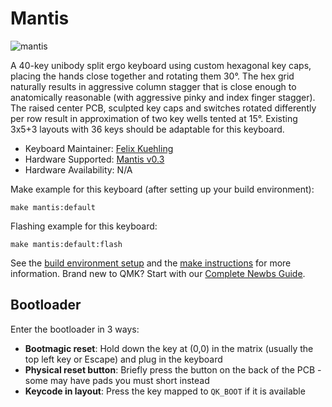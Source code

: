 # Mantis

![mantis](https://github.com/fxkuehl/mantis/blob/main/assets/v0.3-photos/01-mantis-rgb-top.jpg?raw=true)

A 40-key unibody split ergo keyboard using custom hexagonal key caps, placing the hands close together and rotating them 30°. The hex grid naturally results in aggressive column stagger that is close enough to anatomically reasonable (with aggressive pinky and index finger stagger). The raised center PCB, sculpted key caps and switches rotated differently per row result in approximation of two key wells tented at 15°. Existing 3x5+3 layouts with 36 keys should be adaptable for this keyboard.

* Keyboard Maintainer: [Felix Kuehling](https://github.com/fxkuehl)
* Hardware Supported: [Mantis v0.3](https://github.com/fxkuehl/mantis)
* Hardware Availability: N/A

Make example for this keyboard (after setting up your build environment):

    make mantis:default

Flashing example for this keyboard:

    make mantis:default:flash

See the [build environment setup](https://docs.qmk.fm/#/getting_started_build_tools) and the [make instructions](https://docs.qmk.fm/#/getting_started_make_guide) for more information. Brand new to QMK? Start with our [Complete Newbs Guide](https://docs.qmk.fm/#/newbs).

## Bootloader

Enter the bootloader in 3 ways:

* **Bootmagic reset**: Hold down the key at (0,0) in the matrix (usually the top left key or Escape) and plug in the keyboard
* **Physical reset button**: Briefly press the button on the back of the PCB - some may have pads you must short instead
* **Keycode in layout**: Press the key mapped to `QK_BOOT` if it is available

